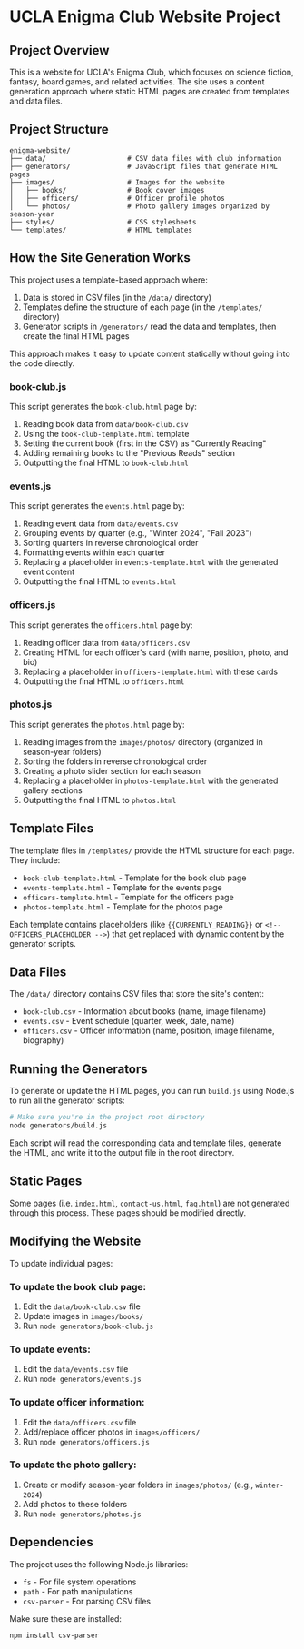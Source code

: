 # UCLA Enigma Club Website Project

## Project Overview

This is a website for UCLA's Enigma Club, which focuses on science fiction, fantasy, board games, and related activities. The site uses a content generation approach where static HTML pages are created from templates and data files.

## Project Structure

```
enigma-website/
├── data/                    # CSV data files with club information
├── generators/              # JavaScript files that generate HTML pages
├── images/                  # Images for the website
│   ├── books/               # Book cover images
│   ├── officers/            # Officer profile photos
│   └── photos/              # Photo gallery images organized by season-year
├── styles/                  # CSS stylesheets
└── templates/               # HTML templates
```

## How the Site Generation Works

This project uses a template-based approach where:

1. Data is stored in CSV files (in the `/data/` directory)
2. Templates define the structure of each page (in the `/templates/` directory)
3. Generator scripts in `/generators/` read the data and templates, then create the final HTML pages

This approach makes it easy to update content statically without going into the code directly.

### book-club.js

This script generates the `book-club.html` page by:
1. Reading book data from `data/book-club.csv`
2. Using the `book-club-template.html` template
3. Setting the current book (first in the CSV) as "Currently Reading"
4. Adding remaining books to the "Previous Reads" section
5. Outputting the final HTML to `book-club.html`

### events.js

This script generates the `events.html` page by:
1. Reading event data from `data/events.csv`
2. Grouping events by quarter (e.g., "Winter 2024", "Fall 2023")
3. Sorting quarters in reverse chronological order
4. Formatting events within each quarter
5. Replacing a placeholder in `events-template.html` with the generated event content
6. Outputting the final HTML to `events.html`

### officers.js

This script generates the `officers.html` page by:
1. Reading officer data from `data/officers.csv`
2. Creating HTML for each officer's card (with name, position, photo, and bio)
3. Replacing a placeholder in `officers-template.html` with these cards
4. Outputting the final HTML to `officers.html`

### photos.js

This script generates the `photos.html` page by:
1. Reading images from the `images/photos/` directory (organized in season-year folders)
2. Sorting the folders in reverse chronological order
3. Creating a photo slider section for each season
4. Replacing a placeholder in `photos-template.html` with the generated gallery sections
5. Outputting the final HTML to `photos.html`

## Template Files

The template files in `/templates/` provide the HTML structure for each page. They include:

- `book-club-template.html` - Template for the book club page
- `events-template.html` - Template for the events page
- `officers-template.html` - Template for the officers page
- `photos-template.html` - Template for the photos page

Each template contains placeholders (like `{{CURRENTLY_READING}}` or `<!-- OFFICERS_PLACEHOLDER -->`) that get replaced with dynamic content by the generator scripts.

## Data Files

The `/data/` directory contains CSV files that store the site's content:

- `book-club.csv` - Information about books (name, image filename)
- `events.csv` - Event schedule (quarter, week, date, name)
- `officers.csv` - Officer information (name, position, image filename, biography)

## Running the Generators

To generate or update the HTML pages, you can run `build.js` using Node.js to run all the generator scripts:

```bash
# Make sure you're in the project root directory
node generators/build.js
```

Each script will read the corresponding data and template files, generate the HTML, and write it to the output file in the root directory.

## Static Pages

Some pages (i.e. `index.html`, `contact-us.html`, `faq.html`) are not generated through this process. These pages should be modified directly.

## Modifying the Website

To update individual pages:

### To update the book club page:
1. Edit the `data/book-club.csv` file
1. Update images in `images/books/`
2. Run `node generators/book-club.js`

### To update events:
1. Edit the `data/events.csv` file
2. Run `node generators/events.js`

### To update officer information:
1. Edit the `data/officers.csv` file
2. Add/replace officer photos in `images/officers/`
3. Run `node generators/officers.js`

### To update the photo gallery:
1. Create or modify season-year folders in `images/photos/` (e.g., `winter-2024`)
2. Add photos to these folders
3. Run `node generators/photos.js`

## Dependencies

The project uses the following Node.js libraries:
- `fs` - For file system operations
- `path` - For path manipulations
- `csv-parser` - For parsing CSV files

Make sure these are installed:

```bash
npm install csv-parser
```
